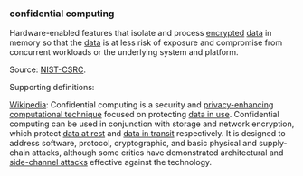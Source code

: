 ### confidential computing

<p class="c8"><span>Hardware-enabled features that isolate and process </span><span class="c2"><a class="c3" href="#h.iyq318f2vg61">encrypted</a></span><span>&nbsp;</span><span class="c2"><a class="c3" href="#h.o783ayrrkc6g">data</a></span><span>&nbsp;in memory so that the </span><span class="c2"><a class="c3" href="#h.o783ayrrkc6g">data</a></span><span class="c0">&nbsp;is at less risk of exposure and compromise from concurrent workloads or the underlying system and platform.</span></p><p class="c8"><span>Source: </span><span class="c2"><a class="c3" href="https://www.google.com/url?q=https://csrc.nist.gov/glossary/term/confidential_computing&amp;sa=D&amp;source=editors&amp;ust=1706779842561337&amp;usg=AOvVaw1dZFAXv20D-sXtgtxQcxMg">NIST-CSRC</a></span><span class="c0">.</span></p><p class="c8"><span class="c0">Supporting definitions:</span></p><p class="c8"><span class="c2"><a class="c3" href="https://www.google.com/url?q=https://en.wikipedia.org/wiki/Confidential_computing&amp;sa=D&amp;source=editors&amp;ust=1706779842561784&amp;usg=AOvVaw0daqjJNs_7QvQDGasBUE_a">Wikipedia</a></span><span>: Confidential computing is a security and </span><span class="c2"><a class="c3" href="https://www.google.com/url?q=https://en.wikipedia.org/wiki/Privacy-enhancing_technologies&amp;sa=D&amp;source=editors&amp;ust=1706779842562134&amp;usg=AOvVaw28Tll9JbMiJ5QGEpijujdP">privacy-enhancing computational technique</a></span><span>&nbsp;focused on protecting </span><span class="c2"><a class="c3" href="https://www.google.com/url?q=https://en.wikipedia.org/wiki/Data_in_use&amp;sa=D&amp;source=editors&amp;ust=1706779842562394&amp;usg=AOvVaw27NyeFnM0FlJbjdTUd3XPm">data in use</a></span><span>. Confidential computing can be used in conjunction with storage and network encryption, which protect </span><span class="c2"><a class="c3" href="https://www.google.com/url?q=https://en.wikipedia.org/wiki/Data_at_rest&amp;sa=D&amp;source=editors&amp;ust=1706779842562675&amp;usg=AOvVaw1E40dS35OCMaQprXWFEiI0">data at rest</a></span><span>&nbsp;and </span><span class="c2"><a class="c3" href="https://www.google.com/url?q=https://en.wikipedia.org/wiki/Data_in_transit&amp;sa=D&amp;source=editors&amp;ust=1706779842562947&amp;usg=AOvVaw2Ppymmg0qCM_fgR1nArBGG">data in transit</a></span><span>&nbsp;respectively. It is designed to address software, protocol, cryptographic, and basic physical and supply-chain attacks, although some critics have demonstrated architectural and </span><span class="c2"><a class="c3" href="https://www.google.com/url?q=https://en.wikipedia.org/wiki/Side-channel_attack&amp;sa=D&amp;source=editors&amp;ust=1706779842563217&amp;usg=AOvVaw1mZi_jbZpeMvTqj5grpVnZ">side-channel attacks</a></span><span class="c0">&nbsp;effective against the technology.</span></p>